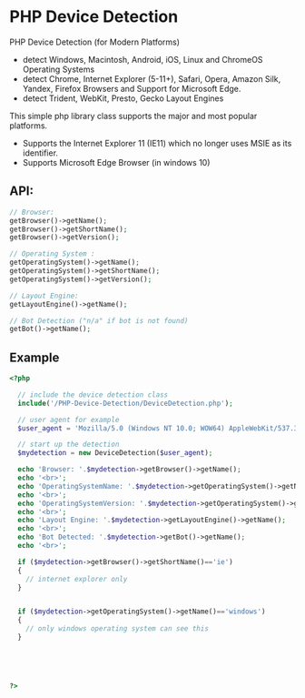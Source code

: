 PHP Device Detection
====================

PHP Device Detection (for Modern Platforms)
- detect Windows, Macintosh, Android, iOS, Linux and ChromeOS Operating Systems
- detect Chrome, Internet Explorer (5-11+), Safari, Opera, Amazon Silk, Yandex, Firefox Browsers and Support for Microsoft Edge.
- detect Trident, WebKit, Presto, Gecko Layout Engines

This simple php library class supports the major and most popular platforms.

* Supports the Internet Explorer 11 (IE11) which no longer uses MSIE as its identifier.
* Supports Microsoft Edge Browser (in windows 10)

API:
--------
```php
// Browser: 
getBrowser()->getName();
getBrowser()->getShortName();
getBrowser()->getVersion();

// Operating System :
getOperatingSystem()->getName();
getOperatingSystem()->getShortName();
getOperatingSystem()->getVersion();

// Layout Engine:
getLayoutEngine()->getName();

// Bot Detection ("n/a" if bot is not found)
getBot()->getName();

```

Example
--------
```php
<?php

  // include the device detection class
  include('/PHP-Device-Detection/DeviceDetection.php');

  // user agent for example
  $user_agent = 'Mozilla/5.0 (Windows NT 10.0; WOW64) AppleWebKit/537.36 (KHTML, like Gecko) Chrome/44.0.2403.157 Safari/537.36';

  // start up the detection
  $mydetection = new DeviceDetection($user_agent);

  echo 'Browser: '.$mydetection->getBrowser()->getName();
  echo '<br>';
  echo 'OperatingSystemName: '.$mydetection->getOperatingSystem()->getName();
  echo '<br>';
  echo 'OperatingSystemVersion: '.$mydetection->getOperatingSystem()->getVersion();
  echo '<br>';
  echo 'Layout Engine: '.$mydetection->getLayoutEngine()->getName();
  echo '<br>';
  echo 'Bot Detected: '.$mydetection->getBot()->getName();
  echo '<br>';

  if ($mydetection->getBrowser()->getShortName()=='ie')
  {
    // internet explorer only 
  }


  if ($mydetection->getOperatingSystem()->getName()=='windows')
  {
    // only windows operating system can see this
  }




  
?>
```

